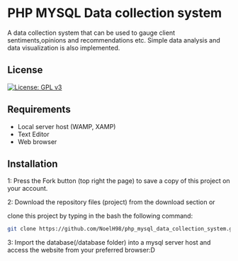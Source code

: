 # PHP MYSQL Data collection system

A data collection system that can be used to gauge client sentiments,opinions and recommendations etc.
Simple data analysis and data visualization is also implemented.

## License
[![License: GPL v3](https://img.shields.io/badge/License-GPLv3-blue.svg)](https://www.gnu.org/licenses/gpl-3.0)

## Requirements
* Local server host (WAMP, XAMP)
* Text Editor
* Web browser

## Installation

1: Press the Fork button (top right the page) to save a copy of this project on your account.

2: Download the repository files (project) from the download section or 

clone this project by typing in the bash the following command:

```bash
git clone https://github.com/NoelH98/php_mysql_data_collection_system.git
```
3: Import the database(/database folder) into a mysql server host  and access the website from your preferred browser:D
